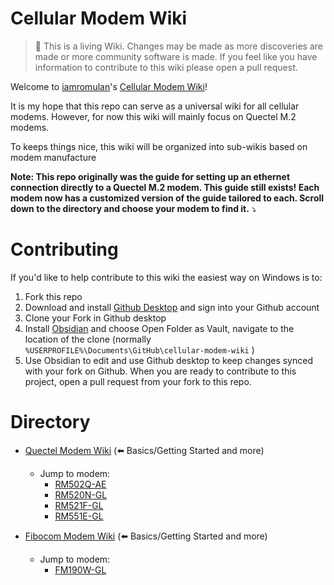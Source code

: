 Cellular Modem Wiki
=================================
> :book: This is a living Wiki. Changes may be made as more discoveries are made or more community software is made. If you feel like you have information to contribute to this wiki please open a pull request.

Welcome to [iamromulan](https://github.com/iamromulan)'s [Cellular Modem Wiki](https://github.com/iamromulan/cellular-modem-wiki)!

It is my hope that this repo can serve as a universal wiki for all cellular modems. However, for now this wiki will mainly focus on Quectel M.2 modems.

To keeps things nice, this wiki will be organized into sub-wikis based on modem manufacture

**Note: This repo originally was the guide for setting up an ethernet connection directly to a Quectel M.2 modem. This guide still exists! Each modem now has a customized version of the guide tailored to each. Scroll down to the directory and choose your modem to find it.** :arrow_heading_down:

# Contributing

If you'd like to help contribute to this wiki the easiest way on Windows is to:

1. Fork this repo
2. Download and install [Github Desktop](https://desktop.github.com/download/) and sign into your Github account
3. Clone your Fork in Github desktop
4. Install [Obsidian](https://obsidian.md/download) and choose Open Folder as Vault, navigate to the location of the clone (normally ``%USERPROFILE%\Documents\GitHub\cellular-modem-wiki`` )
5. Use Obsidian to edit and use Github desktop to keep changes synced with your fork on Github. When you are ready to contribute to this project, open a pull request from your fork to this repo.
# Directory

- [Quectel Modem Wiki](./quectel/README.md) (:arrow_left: Basics/Getting Started and more)
	- Jump to modem:
	     - [RM502Q-AE](./quectel/RM502Q-AE/README.md)
	     - [RM520N-GL](./quectel/RM520N-GL/README.md)
	     - [RM521F-GL](./quectel/RM521F-GL/README.md)
	     - [RM551E-GL](./quectel/RM551E-GL/README.md)
  
- [Fibocom Modem Wiki](./fibocom/README.md) (:arrow_left: Basics/Getting Started and more)
	- Jump to modem:
	     - [FM190W-GL](./fibocom/FM190W-GL/README.md)